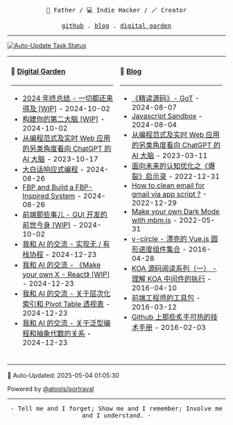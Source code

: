 
<p align="center">
  <br />
  <br />
  <samp>
    👨 Father / 💻 Indie Hacker / 🪄 Creator
  </samp>
</p>

<p align="center">
  <samp>
    <a href="https://github.com/qddegtya">github</a> .
    <a href="https://xiaoa.name">blog</a> .
    <a href="https://www.yuque.com/chiyu-heb0t">digital garden</a>
  </samp>
</p>

---

[![Auto-Update Task Status](https://github.com/qddegtya/qddegtya/actions/workflows/dispatch-github-profile-update.yml/badge.svg?branch=main)](https://github.com/qddegtya/qddegtya/actions/workflows/dispatch-github-profile-update.yml)

<table width="960px;">
  <tr>
  <td valign="top" width="50%">

  #### 🧪 <a href="https://www.yuque.com/chiyu-heb0t" target="_blank">Digital Garden</a>

  ---

  * <a href='https://www.yuque.com/chiyu-heb0t/thinking/lblurkhp2mo129e3' target='_blank'>2024 年终总结 - 一切都还来得及 [WIP]</a> - 2024-10-02
  * <a href='https://www.yuque.com/chiyu-heb0t/thinking/bodac75bwdkspu2d' target='_blank'>构建你的第二大脑 [WIP]</a> - 2024-10-02
  * <a href='https://www.yuque.com/chiyu-heb0t/thinking/yumbqn9gpegoyo32' target='_blank'>从编程范式及实时 Web 应用的另类角度看向 ChatGPT 的 AI 大脑</a> - 2023-10-17
  * <a href='https://www.yuque.com/chiyu-heb0t/thinking/giuwyb' target='_blank'>大白话响应式编程</a> - 2024-08-26
  * <a href='https://www.yuque.com/chiyu-heb0t/thinking/mrhdse' target='_blank'>FBP and Build a FBP-Inspired System</a> - 2024-08-26
  * <a href='https://www.yuque.com/chiyu-heb0t/fe/uxvd56' target='_blank'>前端那些事儿 - GUI 开发的前世今身 [WIP]</a> - 2024-10-02
  * <a href='https://www.yuque.com/chiyu-heb0t/ai/eu2yvzg7ng0tiw3y' target='_blank'>我和 AI 的交流 - 实现无 / 有栈协程</a> - 2024-12-23
  * <a href='https://www.yuque.com/chiyu-heb0t/ai/cf7f3lyg46t930gp' target='_blank'>我和 AI 的交流 - 《Make your own X - React》 [WIP]</a> - 2024-12-23
  * <a href='https://www.yuque.com/chiyu-heb0t/ai/oaux80u8n7l38ngu' target='_blank'>我和 AI 的交流 - 关于层次化索引和 Pivot Table 透视表</a> - 2024-12-23
  * <a href='https://www.yuque.com/chiyu-heb0t/ai/vvpm5q7cu25z4u3g' target='_blank'>我和 AI 的交流 - 关于泛型编程和抽象代数的关系</a> - 2024-12-23
  <br />

  </td>
  <td valign="top" width="50%">

  #### 🌈 <a href="https://xiaoa.name/blog" target="_blank">Blog</a>

  ---

  * <a href='https://xiaoa.name/ai/os-got/' target='_blank'>《精读源码》- GoT</a> - 2024-08-07
  * <a href='https://xiaoa.name/javascript/javascript-sandbox/' target='_blank'>Javascript Sandbox</a> - 2024-08-04
  * <a href='https://xiaoa.name/%E6%B2%89%E6%80%9D%E5%BD%95/chatgpt-01/' target='_blank'>从编程范式及实时 Web 应用的另类角度看向 ChatGPT 的 AI 大脑</a> - 2023-03-11
  * <a href='https://xiaoa.name/%E6%B2%89%E6%80%9D%E5%BD%95/yuque-burst/' target='_blank'>面向未来的认知优化之《爆裂》启示录</a> - 2022-12-31
  * <a href='https://xiaoa.name/tool/clean-gmail-via-app-script/' target='_blank'>How to clean email for gmail via app script ?</a> - 2022-12-29
  * <a href='https://xiaoa.name/work/mbm/' target='_blank'>Make your own Dark Mode with mbm.js</a> - 2022-05-31
  * <a href='https://xiaoa.name/work/v-circle/' target='_blank'>v-circle - 漂亮的 Vue.js 圆形进度组件集合</a> - 2016-04-28
  * <a href='https://xiaoa.name/work/koa/' target='_blank'>KOA 源码阅读系列（一） - 理解 KOA 中间件的执行</a> - 2016-04-10
  * <a href='https://xiaoa.name/tool/mytool/' target='_blank'>前端工程师的工具包</a> - 2016-03-12
  * <a href='https://xiaoa.name/lab/github-handbooks/' target='_blank'>Github 上那些炙手可热的技术手册</a> - 2016-02-03
  <br />
  
  </td>
  </tr>
</table>

🤖️ Auto-Updated: 2025-05-04 01:05:30

Powered by [@atools/portrayal](https://github.com/qddegtya/portrayal)

---

<p align="center">
  <samp>
    - Tell me and I forget; Show me and I remember; Involve me and I understand. -
  </samp>
  <br />
  <br />
  <br />
</p>
